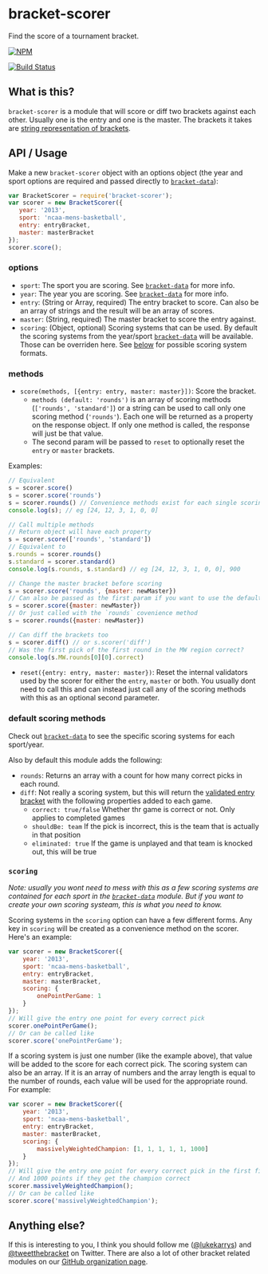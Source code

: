 bracket-scorer
==============

Find the score of a tournament bracket.

[![NPM](https://nodei.co/npm/bracket-scorer.png)](https://nodei.co/npm/bracket-scorer/)

[![Build Status](https://travis-ci.org/tweetyourbracket/bracket-scorer.png?branch=master)](https://travis-ci.org/tweetyourbracket/bracket-scorer)

## What is this?

`bracket-scorer` is a module that will score or diff two brackets against each other. Usually one is the entry and one is the master. The brackets it takes are [string representation of brackets](https://gist.github.com/lukekarrys/2028007#explanation).

## API / Usage

Make a new `bracket-scorer` object with an options object (the year and sport options are required and passed directly to [`bracket-data`](https://github.com/tweetyourbracket/bracket-data#which-sports-does-it-have)):

```js
var BracketScorer = require('bracket-scorer');
var scorer = new BracketScorer({
   year: '2013',
   sport: 'ncaa-mens-basketball',
   entry: entryBracket,
   master: masterBracket
});
scorer.score();
```

### options

- `sport`: The sport you are scoring. See [`bracket-data`](https://github.com/tweetyourbracket/bracket-data#api) for more info.
- `year`: The year you are scoring. See [`bracket-data`](https://github.com/tweetyourbracket/bracket-data#api) for more info.
- `entry`: (String or Array, required) The entry bracket to score. Can also be an array of strings and the result will be an array of scores.
- `master`: (String, required) The master bracket to score the entry against.
- `scoring`: (Object, optional) Scoring systems that can be used. By default the scoring systems from the year/sport [`bracket-data`](https://github.com/tweetyourbracket/bracket-data) will be available. Those can be overriden here. See [below](#scoring) for possible scoring system formats.

### methods

- `score(methods, [{entry: entry, master: master}])`: Score the bracket.
  - `methods (default: 'rounds')` is an array of scoring methods (`['rounds', 'standard']`) or a string can be used to call only one scoring method (`'rounds'`). Each one will be returned as a property on the response object. If only one method is called, the response will just be that value.
  - The second param will be passed to `reset` to optionally reset the `entry` or `master` brackets.

Examples:
```js
// Equivalent
s = scorer.score()
s = scorer.score('rounds')
s = scorer.rounds() // Convenience methods exist for each single scoring method
console.log(s); // eg [24, 12, 3, 1, 0, 0]

// Call multiple methods
// Return object will have each property
s = scorer.score(['rounds', 'standard'])
// Equivalent to
s.rounds = scorer.rounds()
s.standard = scorer.standard()
console.log(s.rounds, s.standard) // eg [24, 12, 3, 1, 0, 0], 900

// Change the master bracket before scoring
s = scorer.score('rounds', {master: newMaster})
// Can also be passed as the first param if you want to use the default 'rounds'
s = scorer.score({master: newMaster})
// Or just called with the `rounds` covenience method
s = scorer.rounds({master: newMaster})

// Can diff the brackets too
s = scorer.diff() // or s.scorer('diff')
// Was the first pick of the first round in the MW region correct?
console.log(s.MW.rounds[0][0].correct)
```

- `reset({entry: entry, master: master})`: Reset the internal validators used by the scorer for either the `entry`, `master` or both. You usually dont need to call this and can instead just call any of the scoring methods with this as an optional second parameter.

### default scoring methods

Check out [`bracket-data`](https://github.com/tweetyourbracket/bracket-data#what-data-does-this-module-give-me) to see the specific scoring systems for each sport/year.

Also by default this module adds the following:

- `rounds`: Returns an array with a count for how many correct picks in each round.
- `diff`: Not really a scoring system, but this will return the [validated entry bracket](https://github.com/tweetyourbracket/bracket-validator) with the following properties added to each game.
  - `correct: true/false` Whether thr game is correct or not. Only applies to completed games
  - `shouldBe: team` If the pick is incorrect, this is the team that is actually in that position
  - `eliminated: true` If the game is unplayed and that team is knocked out, this will be true

### `scoring`

*Note: usually you wont need to mess with this as a few scoring systems are contained for each sport in the [`bracket-data`](https://github.com/tweetyourbracket/bracket-data#what-data-does-this-module-give-me) module. But if you want to create your own scoring systeam, this is what you need to know.*

Scoring systems in the `scoring` option can have a few different forms. Any key in `scoring` will be created as a convenience method on the scorer. Here's an example:

```js
var scorer = new BracketScorer({
    year: '2013',
    sport: 'ncaa-mens-basketball',
    entry: entryBracket,
    master: masterBracket,
    scoring: {
        onePointPerGame: 1
    }
});
// Will give the entry one point for every correct pick
scorer.onePointPerGame();
// Or can be called like
scorer.score('onePointPerGame');
```

If a scoring system is just one number (like the example above), that value will be added to the score for each correct pick. The scoring system can also be an array. If it is an array of numbers and the array length is equal to the number of rounds, each value will be used for the appropriate round. For example:

```js
var scorer = new BracketScorer({
    year: '2013',
    sport: 'ncaa-mens-basketball',
    entry: entryBracket,
    master: masterBracket,
    scoring: {
        massivelyWeightedChampion: [1, 1, 1, 1, 1, 1000]
    }
});
// Will give the entry one point for every correct pick in the first five rounds
// And 1000 points if they get the champion correct
scorer.massivelyWeightedChampion();
// Or can be called like
scorer.score('massivelyWeightedChampion');
```

## Anything else?

If this is interesting to you, I think you should follow me ([@lukekarrys](https://twitter.com/lukekarrys)) and [@tweetthebracket](https://twitter.com/tweetthebracket) on Twitter. There are also a lot of other bracket related modules on our [GitHub organization page](https://github.com/tweetyourbracket).

